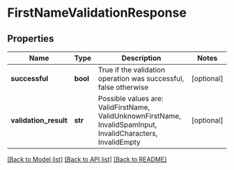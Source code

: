 # FirstNameValidationResponse

## Properties
Name | Type | Description | Notes
------------ | ------------- | ------------- | -------------
**successful** | **bool** | True if the validation operation was successful, false otherwise | [optional] 
**validation_result** | **str** | Possible values are: ValidFirstName, ValidUnknownFirstName, InvalidSpamInput, InvalidCharacters, InvalidEmpty | [optional] 

[[Back to Model list]](../README.md#documentation-for-models) [[Back to API list]](../README.md#documentation-for-api-endpoints) [[Back to README]](../README.md)


